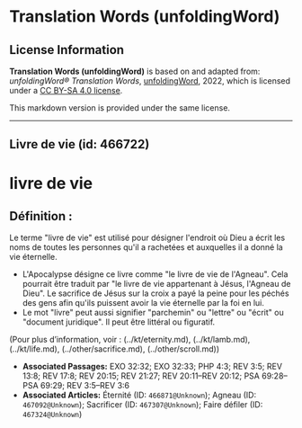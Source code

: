 # Translation Words (unfoldingWord)

## License Information

**Translation Words (unfoldingWord)** is based on and adapted from: _unfoldingWord® Translation Words_, [unfoldingWord](https://unfoldingword.org/utw), 2022, which is licensed under a [CC BY-SA 4.0 license](https://creativecommons.org/licenses/by-sa/4.0/legalcode.en).

This markdown version is provided under the same license.



--------------------------------

## Livre de vie (id: 466722)

livre de vie
============

Définition :
------------

Le terme "livre de vie" est utilisé pour désigner l'endroit où Dieu a écrit les noms de toutes les personnes qu'il a rachetées et auxquelles il a donné la vie éternelle.

* L'Apocalypse désigne ce livre comme "le livre de vie de l'Agneau". Cela pourrait être traduit par "le livre de vie appartenant à Jésus, l'Agneau de Dieu". Le sacrifice de Jésus sur la croix a payé la peine pour les péchés des gens afin qu'ils puissent avoir la vie éternelle par la foi en lui.
* Le mot "livre" peut aussi signifier "parchemin" ou "lettre" ou "écrit" ou "document juridique". Il peut être littéral ou figuratif.

(Pour plus d’information, voir : (../kt/eternity.md), (../kt/lamb.md), (../kt/life.md), (../other/sacrifice.md), (../other/scroll.md))

* **Associated Passages:** EXO 32:32; EXO 32:33; PHP 4:3; REV 3:5; REV 13:8; REV 17:8; REV 20:15; REV 21:27; REV 20:11–REV 20:12; PSA 69:28–PSA 69:29; REV 3:5–REV 3:6
* **Associated Articles:** Éternité (ID: `466871@Unknown`); Agneau (ID: `467092@Unknown`); Sacrificer (ID: `467307@Unknown`); Faire défiler (ID: `467324@Unknown`)

